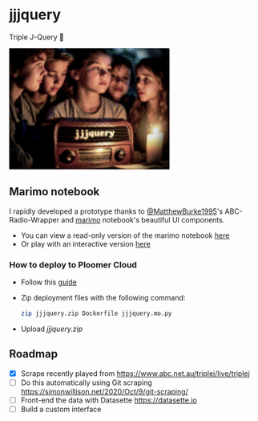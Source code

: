 # jjjquery

Triple J-Query 🥁

![](image.jpeg)


## Marimo notebook

I rapidly developed a prototype thanks to [@MatthewBurke1995](https://github.com/MatthewBurke1995/ABC-Radio-Wrapper)'s ABC-Radio-Wrapper and [marimo](https://github.com/marimo-team/marimo) notebook's beautiful UI components.

- You can view a read-only version of the marimo notebook [here](https://static.marimo.app/static/jjjquery-7tix)
- Or play with an interactive version [here](https://weathered-butterfly-5697.ploomberapp.io)


### How to deploy to Ploomer Cloud

- Follow this [guide](https://docs.cloud.ploomber.io/en/latest/apps/marimo.html)
- Zip deployment files with the following command:

  ```bash
  zip jjjquery.zip Dockerfile jjjquery.mo.py
  ```
- Upload _jjjquery.zip_


## Roadmap

- [x] Scrape recently played from https://www.abc.net.au/triplej/live/triplej
- [ ] Do this automatically using Git scraping https://simonwillison.net/2020/Oct/9/git-scraping/
- [ ] Front-end the data with Datasette https://datasette.io
- [ ] Build a custom interface
